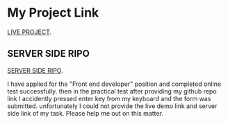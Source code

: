 # My Project Link 

 [LIVE PROJECT](https://task-techforing.web.app/).

 ## SERVER SIDE RIPO
 [SERVER SIDE RIPO](https://github.com/adifkhan/task-techforing-server).

 
I have applied for the "Front end developer" position and completed online test successfully. then in the practical test after providing my github repo link I accidently pressed enter key from my keyboard  and the form was submitted. unfortunately I could not provide the live demo link and  server side link of my task. Please help me out on this matter.

